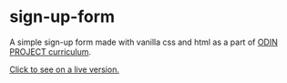 # sign-up-form
A simple sign-up form made with vanilla css and html as a part of [ODIN PROJECT curriculum](https://www.theodinproject.com/lessons/node-path-intermediate-html-and-css-sign-up-form).

[Click to see on a live version.](https://ufuksaylan.github.io/sign-up-form/)
